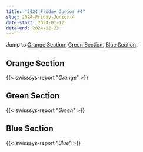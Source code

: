 ```yaml
---
title: "2024 Friday Junior #4"
slug: 2024-Friday-Junior-4
date-start: 2024-01-12
date-end: 2024-02-23
---
```


Jump to [Orange Section](#orange-section),
[Green Section](#green-section),
[Blue Section](#blue-section).

## Orange Section
{{< swisssys-report "*Orange*" >}}

## Green Section
{{< swisssys-report "*Green*" >}}

## Blue Section
{{< swisssys-report "*Blue*" >}}

